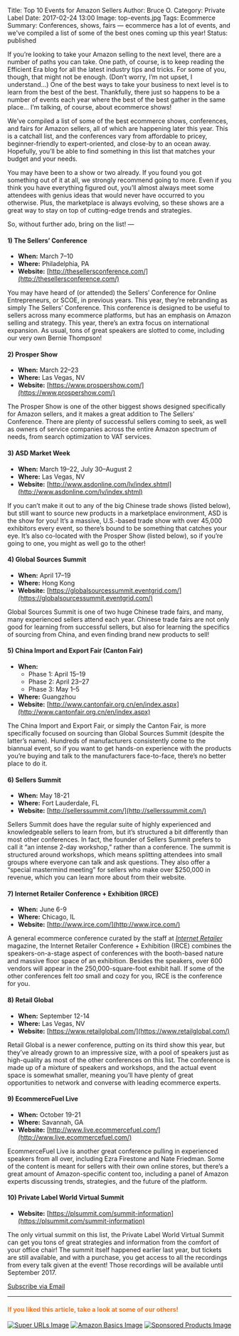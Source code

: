 Title: Top 10 Events for Amazon Sellers
Author: Bruce O.
Category: Private Label
Date: 2017-02-24 13:00
Image: top-events.jpg
Tags: Ecommerce
Summary: Conferences, shows, fairs — ecommerce has a lot of events, and we've compiled a list of some of the best ones coming up this year!
Status: published

If you’re looking to take your Amazon selling to the next level, there are a number of paths you can take. One path, of course, is to keep reading the Efficient Era blog for all the latest industry tips and tricks. For some of you, though, that might not be enough. (Don’t worry, I’m not upset, I understand…) One of the best ways to take your business to next level is to learn from the best of the best. Thankfully, there just so happens to be a number of events each year where the best of the best gather in the same place… I’m talking, of course, about ecommerce shows!

We’ve compiled a list of some of the best ecommerce shows, conferences, and fairs for Amazon sellers, all of which are happening later this year. This is a catchall list, and the conferences vary from affordable to pricey, beginner-friendly to expert-oriented, and close-by to an ocean away. Hopefully, you’ll be able to find something in this list that matches your budget and your needs.

You may have been to a show or two already. If you found you got something out of it at all, we strongly recommend going to more. Even if you think you have everything figured out, you’ll almost always meet some attendees with genius ideas that would never have occurred to you otherwise. Plus, the marketplace is always evolving, so these shows are a great way to stay on top of cutting-edge trends and strategies.

So, without further ado, bring on the list! — 

#### 1) The Sellers’ Conference
* **When:** March 7–10
* **Where:** Philadelphia, PA
* **Website:** [http://thesellersconference.com/](http://thesellersconference.com/)

You may have heard of (or attended) the Sellers’ Conference for Online Entrepreneurs, or SCOE, in previous years. This year, they’re rebranding as simply The Sellers’ Conference. This conference is designed to be useful to sellers across many ecommerce platforms, but has an emphasis on Amazon selling and strategy. This year, there’s an extra focus on international expansion. As usual, tons of great speakers are slotted to come, including our very own Bernie Thompson!

#### 2) Prosper Show
* **When:** March 22–23
* **Where:** Las Vegas, NV
* **Website:** [https://www.prospershow.com/](https://www.prospershow.com/)

The Prosper Show is one of the other biggest shows designed specifically for Amazon sellers, and it makes a great addition to The Sellers’ Conference.
There are plenty of successful sellers coming to seek, as well as owners of service companies across the entire Amazon spectrum of needs, from search optimization to VAT services.

#### 3) ASD Market Week
* **When:** March 19–22, July 30–August 2
* **Where:** Las Vegas, NV
* **Website:** [http://www.asdonline.com/lv/index.shtml](http://www.asdonline.com/lv/index.shtml)

If you can’t make it out to any of the big Chinese trade shows (listed below), but still want to source new products in a marketplace environment, ASD is the show for you! It’s a massive, U.S.-based trade show with over 45,000 exhibitors every event, so there’s bound to be something that catches your eye. It’s also co-located with the Prosper Show (listed below), so if you’re going to one, you might as well go to the other!

#### 4) Global Sources Summit
* **When:** April 17–19
* **Where:** Hong Kong
* **Website:** [https://globalsourcessummit.eventgrid.com/](https://globalsourcessummit.eventgrid.com/)

Global Sources Summit is one of two huge Chinese trade fairs, and many, many experienced sellers attend each year. Chinese trade fairs are not only good for learning from successful sellers, but also for learning the specifics of sourcing from China, and even finding brand new products to sell!

#### 5) China Import and Export Fair (Canton Fair)
* **When:** 
	* Phase 1: April 15–19
	* Phase 2: April 23–27
	* Phase 3: May 1–5
* **Where:** Guangzhou
* **Website:** [http://www.cantonfair.org.cn/en/index.aspx](http://www.cantonfair.org.cn/en/index.aspx)

The China Import and Export Fair, or simply the Canton Fair, is more specifically focused on sourcing than Global Sources Summit (despite the latter’s name). Hundreds of manufacturers consistently come to the biannual event, so if you want to get hands-on experience with the products you’re buying and talk to the manufacturers face-to-face, there’s no better place to do it.

#### 6) Sellers Summit
* **When:** May 18-21
* **Where:** Fort Lauderdale, FL
* **Website:** [http://sellerssummit.com/](http://sellerssummit.com/)

Sellers Summit does have the regular suite of highly experienced and knowledgeable sellers to learn from, but it’s structured a bit differently than most other conferences. In fact, the founder of Sellers Summit prefers to call it “an intense 2-day workshop,” rather than a conference. The summit is structured around workshops, which means splitting attendees into small groups where everyone can talk and ask questions. They also offer a “special mastermind meeting” for sellers who make over $250,000 in revenue, which you can learn more about from their website. 

#### 7) Internet Retailer Conference + Exhibition (IRCE)
* **When:** June 6-9
* **Where:** Chicago, IL
* **Website:** [http://www.irce.com/](http://www.irce.com/)

A general ecommerce conference curated by the staff at [*Internet Retailer*](https://www.internetretailer.com/) magazine, the Internet Retailer Conference + Exhibition (IRCE) combines the speakers-on-a-stage aspect of conferences with the booth-based nature and massive floor space of an exhibition. Besides the speakers, over 600 vendors will appear in the 250,000-square-foot exhibit hall. If some of the other conferences felt *too* small and cozy for you, IRCE is the conference for you. 

#### 8) Retail Global
* **When:** September 12-14
* **Where:** Las Vegas, NV
* **Website:** [https://www.retailglobal.com/](https://www.retailglobal.com/)

Retail Global is a newer conference, putting on its third show this year, but they’ve already grown to an impressive size, with a pool of speakers just as high-quality as most of the other conferences on this list. The conference is made up of a mixture of speakers and workshops, and the actual event space is somewhat smaller, meaning you’ll have plenty of great opportunities to network and converse with leading ecommerce experts.

#### 9) EcommerceFuel Live
* **When:** October 19-21
* **Where:** Savannah, GA
* **Website:** [http://www.live.ecommercefuel.com/](http://www.live.ecommercefuel.com/)

EcommerceFuel Live is another great conference pulling in experienced speakers from all over, including Ezra Firestone and Nate Friedman. Some of the content is meant for sellers with their own online stores, but there’s a great amount of Amazon-specific content too, including a panel of Amazon experts discussing trends, strategies, and the future of the platform. 

#### 10) Private Label World Virtual Summit
* **Website:** [https://plsummit.com/summit-information](https://plsummit.com/summit-information)

The only virtual summit on this list, the Private Label World Virtual Summit can get you tons of great strategies and information from the comfort of your office chair! The summit itself happened earlier last year, but tickets are still available, and with a purchase, you get access to all the recordings from every talk given at the event! Those recordings will be available until September 2017.


<!--Added this section from Leadboxes-->
<a class="btn btn-primary" href="https://efficientera.leadpages.co/leadbox/121f91a73f72a2%3A12c54680e746dc/5687539843203072/" target="_blank">Subscribe via Email</a><script data-leadbox="121f91a73f72a2:12c54680e746dc" data-url="https://efficientera.leadpages.co/leadbox/121f91a73f72a2%3A12c54680e746dc/5687539843203072/" data-config="%7B%7D" type="text/javascript" src="https://efficientera.leadpages.co/leadbox-1468522675.js"></script>

---

#### <font color="FF751A">If you liked this article, take a look at some of our others!</font>

<a href="https://efficientera.com/blog/2016/07/the-lowdown-on-super-urls.html">![Super URLs Image](/images/blog/related/super-urls_small.jpg)</a>
<a href="https://efficientera.com/blog/2016/08/what-you-should-do-about-amazonbasics.html">![Amazon Basics Image](/images/blog/related/amazon-basics-general_small.jpg)</a>
<a href="https://efficientera.com/blog/2016/08/3-tips-for-optimizing-your-amazon-sponsored-products.html">![Sponsored Products Image](/images/blog/related/sponsored-products_small.jpg)</a>